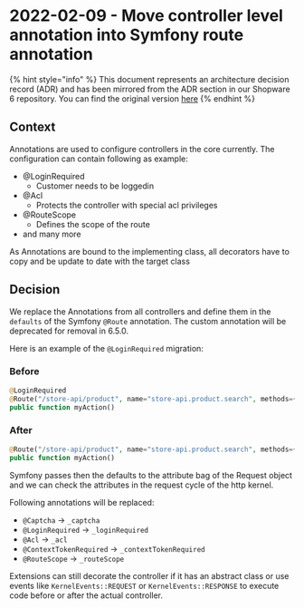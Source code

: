 # 2022-02-09 - Move controller level annotation into Symfony route annotation

{% hint style="info" %}
This document represents an architecture decision record (ADR) and has been mirrored from the ADR section in our Shopware 6 repository.
You can find the original version [here](https://github.com/shopware/platform/blob/trunk/resources/references/adr/api/2022-02-09-controller-configuration-route-defaults.md)
{% endhint %}

## Context

Annotations are used to configure controllers in the core currently. 
The configuration can contain following as example:

- @LoginRequired
    - Customer needs to be loggedin
- @Acl
    - Protects the controller with special acl privileges
- @RouteScope
    - Defines the scope of the route
- and many more

As Annotations are bound to the implementing class, all decorators have to copy and be update to date with the target class

## Decision

We replace the Annotations from all controllers and define them in the `defaults` of the Symfony `@Route` annotation. The custom annotation will be deprecated for removal in 6.5.0.

Here is an example of the `@LoginRequired` migration:

### Before

```php
@LoginRequired
@Route("/store-api/product", name="store-api.product.search", methods={"GET", "POST"})
public function myAction()
```

### After

```php
@Route("/store-api/product", name="store-api.product.search", methods={"GET", "POST"}, defaults={"_loginRequired"=true})
public function myAction()
```

Symfony passes then the defaults to the attribute bag of the Request object and we can check the attributes in the request cycle of the http kernel.

Following annotations will be replaced:
- `@Captcha` -> `_captcha`
- `@LoginRequired` -> `_loginRequired`
- `@Acl` -> `_acl`
- `@ContextTokenRequired` -> `_contextTokenRequired`
- `@RouteScope` -> `_routeScope`


Extensions can still decorate the controller if it has an abstract class or use events like `KernelEvents::REQUEST` or `KernelEvents::RESPONSE` to execute code before or after the actual controller.
